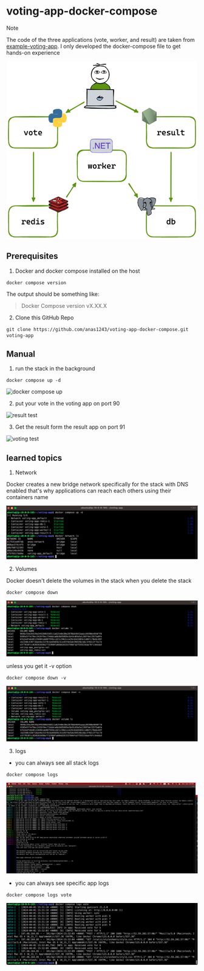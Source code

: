 # voting-app-docker-compose
> [!NOTE]
> The code of the three applications (vote, worker, and result) are taken from [example-voting-app](https://github.com/dockersamples/example-voting-app). I only developed the docker-compose file to get hands-on experience

![Architecture diagram](images/architecture.excalidraw.png)

## Prerequisites
1. Docker and docker compose installed on the host
```shell
docker compose version
```
The output should be something like:
> Docker Compose version vX.XX.X

2. Clone this GitHub Repo
```shell
git clone https://github.com/anas1243/voting-app-docker-compose.git voting-app
```

## Manual
1. run the stack in the background
```shell
docker compose up -d
```
![docker compose up](images/Screenshot%202024-04-01%20at%204.40.09 PM.png)

2. put your vote in the voting app on port 90

![result test](images/Screenshot%202024-04-01%20at%204.43.04 PM.png)

3. Get the result form the result app on port 91

![voting test](images/Screenshot%202024-04-01%20at%204.42.55 PM.png)

## learned topics

1. Network

Docker creates a new bridge network specifically for the stack with DNS enabled that's why applications can reach each others using their containers name

![docker volume](images/docker-network.png)

2. Volumes

Docker doesn't delete the volumes in the stack when you delete the stack
```shell
docker compose down
```
![docker compose down](images/docker-compose-down.png)

unless you get it -v option

```shell
docker compose down -v
```
![docker compose down -v](images/docker-compose-down-volume.png)

3. logs 

- you can always see all stack logs

```shell
docker compose logs
```

![all logs](images/all-logs.png)

- you can always see specific app logs

```shell
docker compose logs vote
```

![vote logs](images/vote-logs.png)



